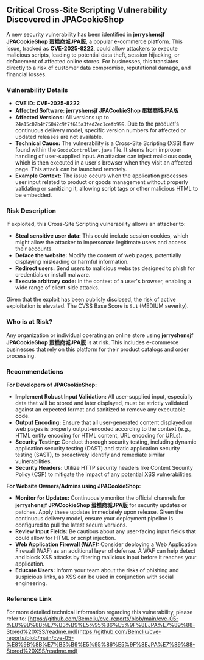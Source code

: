 ## Critical Cross-Site Scripting Vulnerability Discovered in JPACookieShop

A new security vulnerability has been identified in **jerryshensjf JPACookieShop 蛋糕商城JPA版**, a popular e-commerce platform. This issue, tracked as **CVE-2025-8222**, could allow attackers to execute malicious scripts, leading to potential data theft, session hijacking, or defacement of affected online stores. For businesses, this translates directly to a risk of customer data compromise, reputational damage, and financial losses.

### Vulnerability Details

*   **CVE ID:** **CVE-2025-8222**
*   **Affected Software:** **jerryshensjf JPACookieShop 蛋糕商城JPA版**
*   **Affected Versions:** All versions up to `24a15c02b4f75042c9f7f615a3fed2ec1cefb999`. Due to the product's continuous delivery model, specific version numbers for affected or updated releases are not available.
*   **Technical Cause:** The vulnerability is a Cross-Site Scripting (XSS) flaw found within the `GoodsController.java` file. It stems from improper handling of user-supplied input. An attacker can inject malicious code, which is then executed in a user's browser when they visit an affected page. This attack can be launched remotely.
*   **Example Context:** The issue occurs when the application processes user input related to product or goods management without properly validating or sanitizing it, allowing script tags or other malicious HTML to be embedded.

### Risk Description

If exploited, this Cross-Site Scripting vulnerability allows an attacker to:

*   **Steal sensitive user data:** This could include session cookies, which might allow the attacker to impersonate legitimate users and access their accounts.
*   **Deface the website:** Modify the content of web pages, potentially displaying misleading or harmful information.
*   **Redirect users:** Send users to malicious websites designed to phish for credentials or install malware.
*   **Execute arbitrary code:** In the context of a user's browser, enabling a wide range of client-side attacks.

Given that the exploit has been publicly disclosed, the risk of active exploitation is elevated. The CVSS Base Score is `5.1` (MEDIUM severity).

### Who is at Risk?

Any organization or individual operating an online store using **jerryshensjf JPACookieShop 蛋糕商城JPA版** is at risk. This includes e-commerce businesses that rely on this platform for their product catalogs and order processing.

### Recommendations

**For Developers of JPACookieShop:**

*   **Implement Robust Input Validation:** All user-supplied input, especially data that will be stored and later displayed, must be strictly validated against an expected format and sanitized to remove any executable code.
*   **Output Encoding:** Ensure that all user-generated content displayed on web pages is properly output-encoded according to the context (e.g., HTML entity encoding for HTML content, URL encoding for URLs).
*   **Security Testing:** Conduct thorough security testing, including dynamic application security testing (DAST) and static application security testing (SAST), to proactively identify and remediate similar vulnerabilities.
*   **Security Headers:** Utilize HTTP security headers like Content Security Policy (CSP) to mitigate the impact of any potential XSS vulnerabilities.

**For Website Owners/Admins using JPACookieShop:**

*   **Monitor for Updates:** Continuously monitor the official channels for **jerryshensjf JPACookieShop 蛋糕商城JPA版** for security updates or patches. Apply these updates immediately upon release. Given the continuous delivery model, ensure your deployment pipeline is configured to pull the latest secure versions.
*   **Review Input Fields:** Be cautious about any user-facing input fields that could allow for HTML or script injection.
*   **Web Application Firewall (WAF):** Consider deploying a Web Application Firewall (WAF) as an additional layer of defense. A WAF can help detect and block XSS attacks by filtering malicious input before it reaches your application.
*   **Educate Users:** Inform your team about the risks of phishing and suspicious links, as XSS can be used in conjunction with social engineering.

### Reference Link

For more detailed technical information regarding this vulnerability, please refer to:
[https://github.com/Bemcliu/cve-reports/blob/main/cve-05-%E8%9B%8B%E7%B3%B9%E5%95%86%E5%9F%8EJPA%E7%89%88-Stored%20XSS/readme.md](https://github.com/Bemcliu/cve-reports/blob/main/cve-05-%E8%9B%8B%E7%B3%B9%E5%95%86%E5%9F%8EJPA%E7%89%88-Stored%20XSS/readme.md)